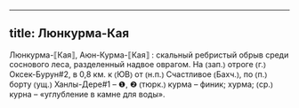 
---
title: Люнкурма-Кая
---
Люнкурма-⟦Кая⟧, Аюн-Курма-⟦Кая⟧
: скальный ребристый обрыв среди соснового леса, разделенный надвое оврагом. На ⦅зап.⦆ отроге ⦅г.⦆ Оксек-Бурун#2, в 0,8 км. к ⦅ЮВ⦆ от ⦅н.п.⦆ Счастливое ⦅Бахч.⦆, по ⦅п.⦆ борту ⦅ущ.⦆ Ханлы-Дере#1 – ❶, ❷ ⦅тюрк.⦆ курма – финик; хурма; ⦅ср.⦆ курна – «углубление в камне для воды».
